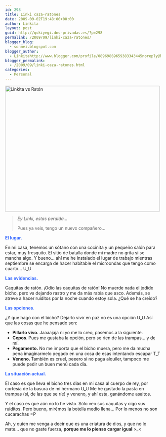 ```yaml
---
id: 298
title: Linki caza-ratones
date: 2009-09-02T19:48:00+00:00
author: Linkita
layout: post
guid: http://qukiyegi.dns-privadas.es/?p=298
permalink: /2009/09/linki-caza-ratones/
blogger_blog:
  - sonnei.blogspot.com
blogger_author:
  - Linkitahttp://www.blogger.com/profile/08969869659383343445noreply@blogger.com
blogger_permalink:
  - /2009/09/linki-caza-ratones.html
categories:
  - Personal
---
```

[<img src="http://farm3.static.flickr.com/2505/3881577503_829ed3247f.jpg" width="500" height="405" alt="Linkita vs Ratón" />](http://www.flickr.com/photos/linkita/3881577503/ "Linkita vs Ratón by Linkita, on Flickr")  


> <span style="font-style: italic;">Ey Linki, estas perdida&#8230;</span></p>
Pues ya veis, tengo un nuevo compañero&#8230;

<span style="font-weight: bold; color: rgb(51, 102, 255);">El lugar.</span>

En mi casa, tenemos un sótano con una cocinita y un pequeño salón para estar, muy fresquito. El sitio de batalla donde mi madre no grita si se mancha algo. Y bueno&#8230; ahí me he instalado el lugar de trabajo mientras septiembre se encarga de hacer habitable el microondas que tengo como cuarto&#8230; U_U

<span style="font-weight: bold; color: rgb(51, 102, 255);">Las evidencias.</span>

Caquitas de ratón. ¡Odio las caquitas de ratón! No muerde nada el jodido bicho, pero va dejando rastro y me da más rabia que asco. Además, se atreve a hacer ruiditos por la noche cuando estoy sola. ¿Qué se ha creído?

<span style="font-weight: bold; color: rgb(51, 102, 255);">Las opciones.</span>

¿Y que hago con el bicho? Dejarlo vivir en paz no es una opción U_U Así que las cosas que he pensado son: 

  * <span style="font-weight: bold;">Pillarlo vivo.</span> Jaaaajaja ni yo me lo creo, pasemos a la siguiente.
  * <span style="font-weight: bold;">Cepos. </span>Pues me gustaba la opción, pero se rien de las trampas&#8230; y de mí.
  * <span style="font-weight: bold;">Pegamento.</span> No me importa que el bicho muera, pero me da mucha pena imaginarmelo pegado en una cosa de esas intentando escapar T_T
  * <span style="font-weight: bold;">Veneno. </span>También es cruel, peeero si no paga alquiler, tampoco me puede pedir un buen menú cada día.

<span style="font-weight: bold; color: rgb(51, 102, 255);">La situación actual.</span>

El caso es que lleva el bicho tres dias en mi casa al cuerpo de rey, por cortesía de la basura de mi hermano U_U Me he gastado la pasta en trampas (sí, de las que se ríe) y veneno, y ahí esta, ganándome asaltos.

Y el caso es que aún no lo he visto. Sólo veo sus caquitas y oigo sus ruiditos. Pero bueno, mirémos la botella medio llena&#8230; Por lo menos no son cucarachas =P

Ah, y quien me venga a decir que es una criatura de dios, y que no lo mate&#8230; que no gaste fuerza, <span style="font-weight: bold;">porque me lo pienso cargar igual</span> >_<
